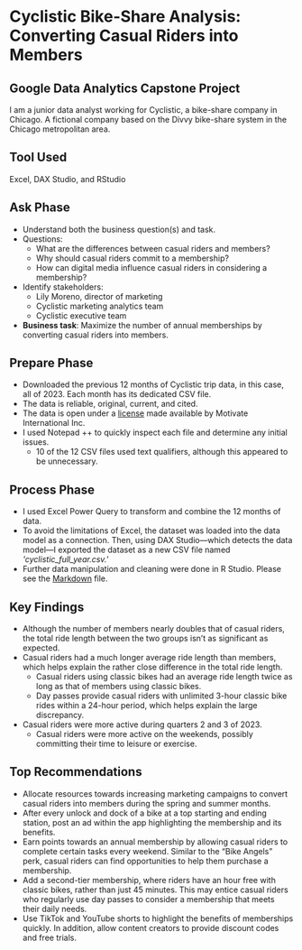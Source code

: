 # Cyclistic Bike-Share Analysis: Converting Casual Riders into Members
## Google Data Analytics Capstone Project  
I am a junior data analyst working for Cyclistic, a bike-share company in Chicago. A fictional company based on the Divvy bike-share system in the Chicago metropolitan area.
## Tool Used
Excel, DAX Studio, and RStudio
## Ask Phase
- Understand both the business question(s) and task.
- Questions:
  - What are the differences between casual riders and members?
  - Why should casual riders commit to a membership?
  - How can digital media influence casual riders in considering a membership?
- Identify stakeholders:
  - Lily Moreno, director of marketing
  - Cyclistic marketing analytics team
  - Cyclistic executive team
- **Business task**: Maximize the number of annual memberships by converting casual riders into members.
## Prepare Phase
- Downloaded the previous 12 months of Cyclistic trip data, in this case, all of 2023. Each month has its dedicated CSV file.
- The data is reliable, original, current, and cited.
- The data is open under a [license](https://divvybikes.com/data-license-agreement) made available by Motivate International Inc.
- I used Notepad ++ to quickly inspect each file and determine any initial issues.
  - 10 of the 12 CSV files used text qualifiers, although this appeared to be unnecessary.
## Process Phase
- I used Excel Power Query to transform and combine the 12 months of data.
- To avoid the limitations of Excel, the dataset was loaded into the data model as a connection. Then, using DAX Studio—which detects the data model—I exported the dataset as a new CSV file named *'cyclistic_full_year.csv.'*
- Further data manipulation and cleaning were done in R Studio. Please see the [Markdown](https://github.com/jonavrilyo/Google-Data-Analytics-Case-Study-Cyclistic-Bike-Share/blob/main/cyclistic_2023.md) file.
## Key Findings
- Although the number of members nearly doubles that of casual riders, the total ride length between the two groups isn’t as significant as expected.
- Casual riders had a much longer average ride length than members, which helps explain the rather close difference in the total ride length.
  - Casual riders using classic bikes had an average ride length twice as long as that of members using classic bikes.
  - Day passes provide casual riders with unlimited 3-hour classic bike rides within a 24-hour period, which helps explain the large discrepancy.
- Casual riders were more active during quarters 2 and 3 of 2023.
  - Casual riders were more active on the weekends, possibly committing their time to leisure or exercise.
## Top Recommendations
- Allocate resources towards increasing marketing campaigns to convert casual riders into members during the spring and summer months.
- After every unlock and dock of a bike at a top starting and ending station, post an ad within the app highlighting the membership and its benefits.
- Earn points towards an annual membership by allowing casual riders to complete certain tasks every weekend. Similar to the “Bike Angels” perk, casual riders can find opportunities to help them purchase a membership.
- Add a second-tier membership, where riders have an hour free with classic bikes, rather than just 45 minutes. This may entice casual riders who regularly use day passes to consider a membership that meets their daily needs.
- Use TikTok and YouTube shorts to highlight the benefits of memberships quickly. In addition, allow content creators to provide discount codes and free trials. 

